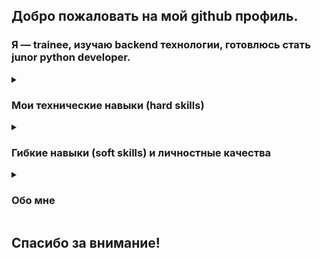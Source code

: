 [//]: # (----------HEADER----------)
## Добро пожаловать на мой github профиль.

### Я — trainee, изучаю backend технологии, готовлюсь стать junor python developer.
[//]: # (----------HEADER----------)



[//]: # (----------HARD SKILLS----------)
<details>
  <summary>
    <h3>
      Мои технические навыки (hard skills)
    </h3>
  </summary>
  
  ### 💻 Языки программирования
  | Название | Приступил к изучению |
  |:------------------:|:------------------:|
  | <img src="https://github.com/devicons/devicon/blob/master/icons/python/python-original.svg" alt="python" width="40" height="40"/> |  В Яндекс Лицее  |
  
  ### 📑 Библиотеки, фреймворки и технологии
  | Название | Иконка | Ознакомился | Пример использования |
  |:------------------:|:------------------:|:------------------:|:------------------:|
  | Aiogram | <img src="img/aiogram_icon.png" alt="aiogram" width="40" height="40"/> |  Самостоятельно  | https://github.com/glebishead/telegram_bot_aiogram_shop |
  | Sqlite3 | <img src="https://github.com/devicons/devicon/blob/master/icons/sqlite/sqlite-original.svg" alt="sqlte3" width="40" height="40"/> |  В Яндекс Лицее  | https://github.com/glebishead/telegram_bot_aiogram_shop |
  | Pyqt5 | <img src="https://github.com/devicons/devicon/blob/master/icons/qt/qt-original.svg" alt="pyqt5" width="40" height="40"/> |  В Яндекс Лицее  | https://github.com/glebishead/Engineering_Calculator |
  | Flask | <img src="https://github.com/devicons/devicon/blob/master/icons/flask/flask-original.svg" alt="flask" width="40" height="40"/> |  В Яндекс Лицее  | https://github.com/glebishead/ProjectWebsite |
  | Bootstrap | <img src="https://github.com/devicons/devicon/blob/master/icons/bootstrap/bootstrap-original.svg" alt="bootstrap" width="40" height="40"/> |  В Яндекс Лицее  | - |
  
  ### 🛠 Инструменты
  | Название | Иконка | Ознакомился |
  |:------------------|:------------------:|:------------------:|
  | DB Browser| <img src="img/sqlitebrowser.svg" alt="db browser" width="40" height="40"/> |  В Яндекс Лицее  |
  | Figma | <img src="https://github.com/devicons/devicon/blob/master/icons/figma/figma-original.svg" alt="figma" width="40" height="40"/> |  В Яндекс Лицее  |
  | Trello | <img src="https://github.com/devicons/devicon/blob/master/icons/trello/trello-plain.svg" alt="trello" width="40" height="40"/> |  В Яндекс Лицее  |
  
 </details>
 
[//]: # (----------HARD SKILLS----------)



[//]: # (----------SOFT SKILLS----------)
<details>
  <summary>
    <h3>
      Гибкие навыки (soft skills) и личностные качества
    </h3>
  </summary>
  
  * проактивен
  * честен, часто прямолинеен
  * способен к самообучению
  * сдержан, стараюсь всегда оставаться спокоен
  * умею слушать

 </details>
 
[//]: # (----------SOFT SKILLS----------)



[//]: # (----------ABOUT ME----------)
<details>
  <summary>
    <h3>
      Обо мне
    </h3>
  </summary>
  Я начал интересоваться программированием в 8 классе, увидев несколько видеороликов на youtube. Продолжив просматривать контент для начинающих, узнал от своего друга о бесплатной образовательной программе
  Яндекс Лицей. В следующем году поступил на неё, пройдя вступительные испытания. <br><br>
  
  За два года обучения познакомился с синтаксисом, типами данных, концепциями языка python и несколькими библиотеками, фреймворками и парой технологий, 
  написал несколько учебных проектов. <br>
  
  После окончания обучения приступил к пополнению стека технологий своими силами. <br>
  
  В 11 классе поступил на специализацию "Анализ данных" и на текущий момент обучаюсь там. <br>
  
  Опыта работы пока не имею.
</details>

[//]: # (----------ABOUT ME----------)



[//]: # (----------END----------)

## Спасибо за внимание!

[//]: # (----------END----------)
